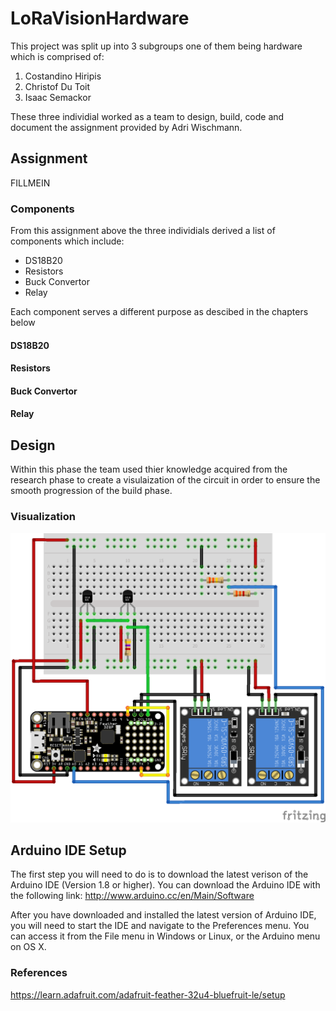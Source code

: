 # LoRaVisionHardware

This project was split up into 3 subgroups one of them being hardware which is comprised of:
1. Costandino Hiripis
2. Christof Du Toit
3. Isaac Semackor

These three individial worked as a team to design, build, code and document the assignment provided by Adri Wischmann.

## Assignment
FILLMEIN


### Components
From this assignment above the three individials derived a list of components which include: 
- DS18B20
- Resistors
- Buck Convertor
- Relay

Each component serves a different purpose as descibed in the chapters below

#### DS18B20

#### Resistors

#### Buck Convertor

#### Relay

## Design
Within this phase the team used thier knowledge acquired from the research phase to create a visulaization of the circuit in order to ensure the smooth progression of the build phase.

### Visualization
![Visualization of the circuit](images/Schematic_with_32u4II_II.png)

## Arduino IDE Setup
The first step you will need to do is to download the latest verison of the Arduino IDE (Version 1.8 or higher).
You can download the Arduino IDE with the following link:
http://www.arduino.cc/en/Main/Software

After you have downloaded and installed the latest version of Arduino IDE, you will need to start the IDE and navigate to the Preferences menu. You can access it from the File menu in Windows or Linux, or the Arduino menu on OS X.

### References
https://learn.adafruit.com/adafruit-feather-32u4-bluefruit-le/setup
